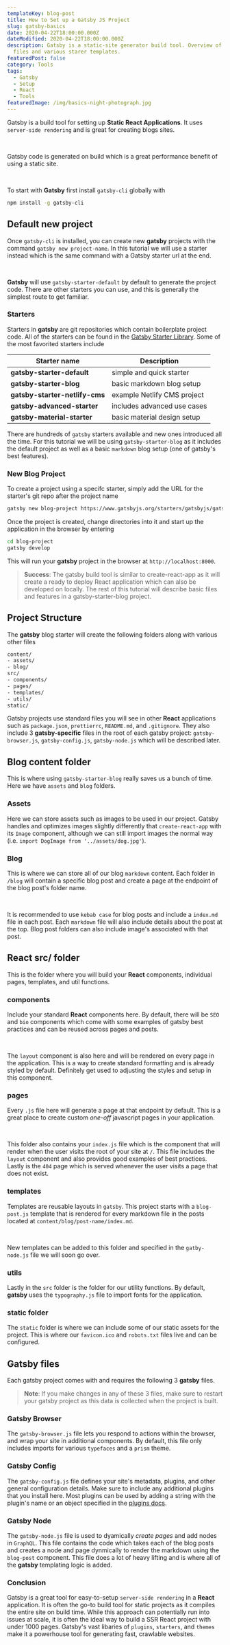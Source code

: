 ```yaml
---
templateKey: blog-post
title: How to Set up a Gatsby JS Project
slug: gatsby-basics
date: 2020-04-22T18:00:00.000Z
dateModified: 2020-04-22T18:00:00.000Z
description: Gatsby is a static-site generator build tool. Overview of build
  files and various starer templates.
featuredPost: false
category: Tools
tags:
  - Gatsby
  - Setup
  - React
  - Tools
featuredImage: /img/basics-night-photograph.jpg
---
```

Gatsby is a build tool for setting up **Static React Applications**. It uses `server-side rendering` and is great for creating blogs sites.  

&nbsp;

Gatsby code is generated on build which is a great performance benefit of using a static site.  

&nbsp;

To start with **Gatsby** first install `gatsby-cli` globally with

```bash
npm install -g gatsby-cli
```

## Default new project

Once `gatsby-cli` is installed, you can create new **gatsby** projects with the command `gatsby new project-name`. In this tutorial we will use a starter instead which is the same command with a Gatsby starter url at the end.

&nbsp;

**Gatsby** will use `gatsby-starter-default` by default to generate the project code. There are other starters you can use, and this is generally the simplest route to get familiar.

### Starters

Starters in **gatsby** are git repositories which contain boilerplate project code. All of the starters can be found in the [Gatsby Starter Library](https://www.gatsbyjs.org/starters/). Some of the most favorited starters include

| Starter name                 | Description                 |
| ---------------------------- | --------------------------- |
| **gatsby-starter-default**     | simple and quick starter    |
| **gatsby-starter-blog**        | basic markdown blog setup   |
| **gatsby-starter-netlify-cms** | example Netlify CMS project |
| **gatsby-advanced-starter**    | includes advanced use cases |
| **gatsby-material-starter**    | basic material design setup |

There are hundreds of `gatsby` starters available and new ones introduced all the time. For this tutorial we will be using `gatsby-starter-blog` as it includes the default project as well as a basic `markdown` blog setup (one of gatsby's best features).

### New Blog Project

To create a project using a specifc starter, simply add the URL for the starter's git repo after the project name

```bash
gatsby new blog-project https://www.gatsbyjs.org/starters/gatsbyjs/gatsby-starter-blog/
```

Once the project is created, change directories into it and start up the application in the browser by entering

```bash
cd blog-project
gatsby develop
```

This will run your **gatsby** project in the browser at `http://localhost:8000`.

> **Success**: The gatsby build tool is similar to create-react-app as it will create a ready to deploy React application which can also be developed on locally. The rest of this tutorial will describe basic files and features in a gatsby-starter-blog project.

## Project Structure

The **gatsby** blog starter will create the following folders along with various other files

```bash
content/
- assets/
- blog/
src/
- components/
- pages/
- templates/
- utils/
static/
```

Gatsby projects use standard files you will see in other **React** applications such as `package.json`, `prettierrc`, `README.md`, and `.gitignore`. They also include 3 **gatsby-specific** files in the root of each gatsby project: `gatsby-browser.js`, `gatsby-config.js`, `gatsby-node.js` which will be described later.

## Blog content folder

This is where using `gatsby-starter-blog` really saves us a bunch of time. Here we have `assets` and `blog` folders.

### Assets

Here we can store assets such as images to be used in our project. Gatsby handles and optimizes images slightly differently that `create-react-app` with its `Image` component, although we can still import images the normal way (i.e. `import DogImage from '../assets/dog.jpg'`). 

### Blog

This is where we can store all of our blog `markdown` content. Each folder in `/blog` will contain a specific blog post and create a page at the endpoint of the blog post's folder name.

&nbsp;

It is recommended to use `kebab case` for blog posts and include a `index.md` file in each post. Each `markdown` file will also include details about the post at the top. Blog post folders can also include image's associated with that post.

## React src/ folder

This is the folder where you will build your **React** components, individual pages, templates, and util functions.

### components

Include your standard **React** components here. By default, there will be `SEO` and `bio` components which come with some examples of gatsby best practices and can be reused across pages and posts. 

&nbsp;

The `layout` component is also here and will be rendered on every page in the application. This is a way to create standard formatting and is already styled by default. Definitely get used to adjusting the styles and setup in this component.

### pages

Every `.js` file here will generate a page at that endpoint by default. This is a great place to create custom *one-off* javascript pages in your application.

&nbsp;

This folder also contains your `index.js` file which is the component that will render when the user visits the root of your site at `/`. This file includes the `layout` component and also provides good examples of best practices. Lastly is the `404` page which is served whenever the user visits a page that does not exist.

### templates

Templates are reusable layouts in `gatsby`. This project starts with a `blog-post.js` template that is rendered for every markdown file in the posts located at `content/blog/post-name/index.md`. 

&nbsp;

New templates can be added to this folder and specified in the `gatby-node.js` file we will soon go over.

### utils

Lastly in the `src` folder is the folder for our utility functions. By default, **gatsby** uses the `typography.js` file to import fonts for the application.

### static folder

The `static` folder is where we can include some of our static assets for the project. This is where our `favicon.ico` and `robots.txt` files live and can be configured.

## Gatsby files

Each gatsby project comes with and requires the following 3 **gatsby** files.

> **Note**: If you make changes in any of these 3 files, make sure to restart your gatsby project as this data is collected when the project is built.

### Gatsby Browser

The `gatsby-browser.js` file lets you respond to actions within the browser, and wrap your site in additional components. By default, this file only includes imports for various `typefaces` and a `prism` theme.  

### Gatsby Config

The `gatsby-config.js` file defines your site's metadata, plugins, and other general configuration details. Make sure to include any additional plugins that you install here. Most plugins can be used by adding a string with the plugin's name or an object specified in the [plugins docs](https://www.gatsbyjs.org/plugins/).

### Gatsby Node

The `gatsby-node.js` file is used to dyamically *create pages* and add nodes in `GraphQL`. This file contains the code which takes each of the blog posts and creates a node and page dynmically to render the markdown using the `blog-post` component. This file does a lot of heavy lifting and is where all of the **gatsby** templating logic is added. 

### Conclusion

Gatsby is a great tool for easy-to-setup `server-side rendering` in a **React** application. It is often the go-to build tool for static projects as it compiles the entire site on build time. While this approach can potentially run into issues at scale, it is often the ideal way to build a SSR React project with under 1000 pages. Gatsby's vast libaries of `plugins`, `starters`, and `themes` make it a powerhouse tool for generating fast, crawlable websites.
